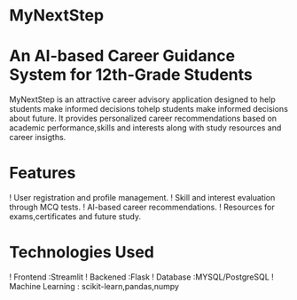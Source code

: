 # MyNextStep
# An AI-based Career Guidance System for 12th-Grade Students
MyNextStep is an attractive career advisory application designed to help students make informed decisions tohelp students make informed decisions about future.
It provides personalized career recommendations based on academic performance,skills and interests along with study resources and career insigths.

# Features
! User registration and profile management.
! Skill and interest evaluation through MCQ tests.
! AI-based career recommendations.
! Resources for exams,certificates and future study.

 # Technologies Used
 ! Frontend :Streamlit
 ! Backened :Flask
 ! Database :MYSQL/PostgreSQL
 ! Machine Learning : scikit-learn,pandas,numpy
 
